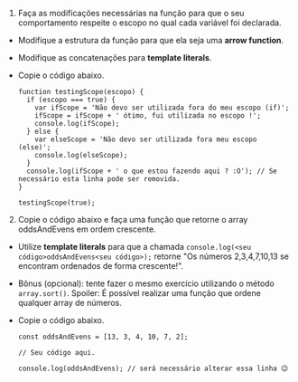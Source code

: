 1. Faça as modificações necessárias na função para que o seu comportamento respeite o escopo no qual cada variável foi declarada.

* Modifique a estrutura da função para que ela seja uma **arrow function**.

* Modifique as concatenações para **template literals**.

* Copie o código abaixo.

  ```
  function testingScope(escopo) {
    if (escopo === true) {
      var ifScope = 'Não devo ser utilizada fora do meu escopo (if)';
      ifScope = ifScope + ' ótimo, fui utilizada no escopo !';
      console.log(ifScope);
    } else {
      var elseScope = 'Não devo ser utilizada fora meu escopo (else)';
      console.log(elseScope);
    }
    console.log(ifScope + ' o que estou fazendo aqui ? :O'); // Se necessário esta linha pode ser removida.
  }

  testingScope(true);
  ```

2. Copie o código abaixo e faça uma função que retorne o array oddsAndEvens em ordem crescente.

* Utilize **template literals** para que a chamada `console.log(<seu código>oddsAndEvens<seu código>);` retorne "Os números 2,3,4,7,10,13 se encontram ordenados de forma crescente!".

* Bônus (opcional): tente fazer o mesmo exercício utilizando o método `array.sort()`. Spoiler: É possível realizar uma função que ordene qualquer array de números.

* Copie o código abaixo.

  ```
  const oddsAndEvens = [13, 3, 4, 10, 7, 2];

  // Seu código aqui.

  console.log(oddsAndEvens); // será necessário alterar essa linha 😉
  ```
